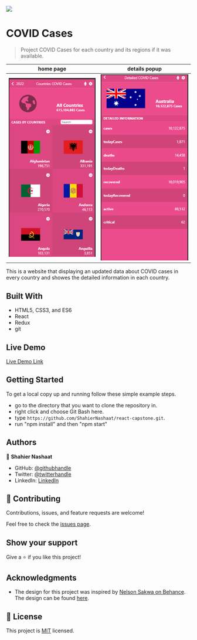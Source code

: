 ![](https://img.shields.io/badge/Microverse-blueviolet)

# COVID Cases

> Project COVID Cases for each country and its regions if it was available.

 home page                                  |  details popup
:------------------------------------------:|:---------------------------------------:
![screenshot](./src/images/app_screenshot.png)  |  ![screenshot](./src/images/details.png)

This is a website that displaying an updated data about COVID cases in every country and showes the detailed information in each country.

## Built With

- HTML5, CSS3, and ES6
- React
- Redux
- git

## Live Demo

[Live Demo Link](https://papaya-speculoos-713535.netlify.app/)

## Getting Started

To get a local copy up and running follow these simple example steps.

- go to the directory that you want to clone the repository in.
- right click and choose Git Bash here.
- type ```https://github.com/ShahierNashaat/react-capstone.git```.
- run "npm install" and then "npm start"



## Authors

👤 **Shahier Nashaat**

- GitHub: [@githubhandle](https://github.com/ShahierNashaat)
- Twitter: [@twitterhandle](https://twitter.com/ShahierN)
- LinkedIn: [LinkedIn](https://www.linkedin.com/in/shahier-nashaat-73519313a/)
## 🤝 Contributing

Contributions, issues, and feature requests are welcome!

Feel free to check the [issues page](../../issues/).

## Show your support

Give a ⭐️ if you like this project!

## Acknowledgments

- The design for this project was inspired by [Nelson Sakwa on Behance](https://www.behance.net/sakwadesignstudio). The design can be found [here](https://www.behance.net/gallery/31579789/Ballhead-App-%28Free-PSDs%29).

## 📝 License

This project is [MIT](./MIT.md) licensed.

